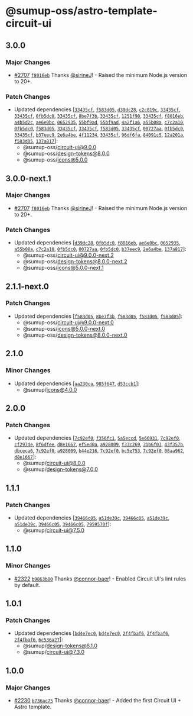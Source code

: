 # @sumup-oss/astro-template-circuit-ui

## 3.0.0

### Major Changes

- [#2707](https://github.com/sumup-oss/circuit-ui/pull/2707) [`f8016eb`](https://github.com/sumup-oss/circuit-ui/commit/f8016ebe246005ed415ed9587ecdb76892e981c6) Thanks [@sirineJ](https://github.com/sirineJ)! - Raised the minimum Node.js version to 20+.

### Patch Changes

- Updated dependencies [[`33435cf`](https://github.com/sumup-oss/circuit-ui/commit/33435cf4a1a393bbb28fd0bcb9d63d8a2a6a5a60), [`f583d05`](https://github.com/sumup-oss/circuit-ui/commit/f583d05d3af6c2ba68268ffb47b4099cecd89796), [`d39dc28`](https://github.com/sumup-oss/circuit-ui/commit/d39dc28267b1c7a6b8040f47d552ec2a03705ea9), [`c2c819c`](https://github.com/sumup-oss/circuit-ui/commit/c2c819c6d3f536f53f62cc2f3887cd2578986cfd), [`33435cf`](https://github.com/sumup-oss/circuit-ui/commit/33435cf4a1a393bbb28fd0bcb9d63d8a2a6a5a60), [`33435cf`](https://github.com/sumup-oss/circuit-ui/commit/33435cf4a1a393bbb28fd0bcb9d63d8a2a6a5a60), [`0fb5dc0`](https://github.com/sumup-oss/circuit-ui/commit/0fb5dc0d68221e0f63103883e6cd14ea801cf161), [`33435cf`](https://github.com/sumup-oss/circuit-ui/commit/33435cf4a1a393bbb28fd0bcb9d63d8a2a6a5a60), [`8be7f3b`](https://github.com/sumup-oss/circuit-ui/commit/8be7f3b36e22135f6f312ea2aa4b582c252eb161), [`33435cf`](https://github.com/sumup-oss/circuit-ui/commit/33435cf4a1a393bbb28fd0bcb9d63d8a2a6a5a60), [`1251f90`](https://github.com/sumup-oss/circuit-ui/commit/1251f90a4befc09a6b62fdd0f57e4e7cb9356b66), [`33435cf`](https://github.com/sumup-oss/circuit-ui/commit/33435cf4a1a393bbb28fd0bcb9d63d8a2a6a5a60), [`f8016eb`](https://github.com/sumup-oss/circuit-ui/commit/f8016ebe246005ed415ed9587ecdb76892e981c6), [`a4b5d2c`](https://github.com/sumup-oss/circuit-ui/commit/a4b5d2c95abd93afe7da3aa877172782f4f52e48), [`ae6e0bc`](https://github.com/sumup-oss/circuit-ui/commit/ae6e0bc1ccdaaf7d11fd8e2403a8c16a58538c97), [`0652935`](https://github.com/sumup-oss/circuit-ui/commit/0652935b0fc6999ac2f6885410fdcbea000b771f), [`55bf9ad`](https://github.com/sumup-oss/circuit-ui/commit/55bf9ad7569f1e1a4c739f4eac8df58ba9987ca2), [`55bf9ad`](https://github.com/sumup-oss/circuit-ui/commit/55bf9ad7569f1e1a4c739f4eac8df58ba9987ca2), [`4a2f1a6`](https://github.com/sumup-oss/circuit-ui/commit/4a2f1a6635c8d818d3774ff16b234141e5875285), [`a55b08a`](https://github.com/sumup-oss/circuit-ui/commit/a55b08af3dd3af982a075942df7009cd4529ca9b), [`c7c2a10`](https://github.com/sumup-oss/circuit-ui/commit/c7c2a108c9b827f87bc9d39de32b31b9d86e5a6b), [`0fb5dc0`](https://github.com/sumup-oss/circuit-ui/commit/0fb5dc0d68221e0f63103883e6cd14ea801cf161), [`f583d05`](https://github.com/sumup-oss/circuit-ui/commit/f583d05d3af6c2ba68268ffb47b4099cecd89796), [`33435cf`](https://github.com/sumup-oss/circuit-ui/commit/33435cf4a1a393bbb28fd0bcb9d63d8a2a6a5a60), [`33435cf`](https://github.com/sumup-oss/circuit-ui/commit/33435cf4a1a393bbb28fd0bcb9d63d8a2a6a5a60), [`f583d05`](https://github.com/sumup-oss/circuit-ui/commit/f583d05d3af6c2ba68268ffb47b4099cecd89796), [`33435cf`](https://github.com/sumup-oss/circuit-ui/commit/33435cf4a1a393bbb28fd0bcb9d63d8a2a6a5a60), [`00727aa`](https://github.com/sumup-oss/circuit-ui/commit/00727aae7976970283c2d658e9668d093ec2334f), [`0fb5dc0`](https://github.com/sumup-oss/circuit-ui/commit/0fb5dc0d68221e0f63103883e6cd14ea801cf161), [`33435cf`](https://github.com/sumup-oss/circuit-ui/commit/33435cf4a1a393bbb28fd0bcb9d63d8a2a6a5a60), [`b37eec9`](https://github.com/sumup-oss/circuit-ui/commit/b37eec9b4cb23cc59f6b89a305dd4b948017d5ec), [`2e6a4be`](https://github.com/sumup-oss/circuit-ui/commit/2e6a4be70035f0fce77dea2073c5f7fbedca0c5a), [`4f11234`](https://github.com/sumup-oss/circuit-ui/commit/4f11234159c1aa25d12d3e7521371d4e1a2bb6b9), [`33435cf`](https://github.com/sumup-oss/circuit-ui/commit/33435cf4a1a393bbb28fd0bcb9d63d8a2a6a5a60), [`96df6fa`](https://github.com/sumup-oss/circuit-ui/commit/96df6fa5830e89a1804e81b2f6eae8a3186a85d2), [`84091c5`](https://github.com/sumup-oss/circuit-ui/commit/84091c5fb2b8f8a1f95a55fc25ab37086a879562), [`12a201a`](https://github.com/sumup-oss/circuit-ui/commit/12a201a2f751e0b44265d12cd46232df14f55ecc), [`f583d05`](https://github.com/sumup-oss/circuit-ui/commit/f583d05d3af6c2ba68268ffb47b4099cecd89796), [`137a817`](https://github.com/sumup-oss/circuit-ui/commit/137a817685a3636e13b62ec5bb65c71f7b06c6bb)]:
  - @sumup-oss/circuit-ui@9.0.0
  - @sumup-oss/design-tokens@8.0.0
  - @sumup-oss/icons@5.0.0

## 3.0.0-next.1

### Major Changes

- [#2707](https://github.com/sumup-oss/circuit-ui/pull/2707) [`f8016eb`](https://github.com/sumup-oss/circuit-ui/commit/f8016ebe246005ed415ed9587ecdb76892e981c6) Thanks [@sirineJ](https://github.com/sirineJ)! - Raised the minimum Node.js version to 20+.

### Patch Changes

- Updated dependencies [[`d39dc28`](https://github.com/sumup-oss/circuit-ui/commit/d39dc28267b1c7a6b8040f47d552ec2a03705ea9), [`0fb5dc0`](https://github.com/sumup-oss/circuit-ui/commit/0fb5dc0d68221e0f63103883e6cd14ea801cf161), [`f8016eb`](https://github.com/sumup-oss/circuit-ui/commit/f8016ebe246005ed415ed9587ecdb76892e981c6), [`ae6e0bc`](https://github.com/sumup-oss/circuit-ui/commit/ae6e0bc1ccdaaf7d11fd8e2403a8c16a58538c97), [`0652935`](https://github.com/sumup-oss/circuit-ui/commit/0652935b0fc6999ac2f6885410fdcbea000b771f), [`a55b08a`](https://github.com/sumup-oss/circuit-ui/commit/a55b08af3dd3af982a075942df7009cd4529ca9b), [`c7c2a10`](https://github.com/sumup-oss/circuit-ui/commit/c7c2a108c9b827f87bc9d39de32b31b9d86e5a6b), [`0fb5dc0`](https://github.com/sumup-oss/circuit-ui/commit/0fb5dc0d68221e0f63103883e6cd14ea801cf161), [`00727aa`](https://github.com/sumup-oss/circuit-ui/commit/00727aae7976970283c2d658e9668d093ec2334f), [`0fb5dc0`](https://github.com/sumup-oss/circuit-ui/commit/0fb5dc0d68221e0f63103883e6cd14ea801cf161), [`b37eec9`](https://github.com/sumup-oss/circuit-ui/commit/b37eec9b4cb23cc59f6b89a305dd4b948017d5ec), [`2e6a4be`](https://github.com/sumup-oss/circuit-ui/commit/2e6a4be70035f0fce77dea2073c5f7fbedca0c5a), [`137a817`](https://github.com/sumup-oss/circuit-ui/commit/137a817685a3636e13b62ec5bb65c71f7b06c6bb)]:
  - @sumup-oss/circuit-ui@9.0.0-next.2
  - @sumup-oss/design-tokens@8.0.0-next.2
  - @sumup-oss/icons@5.0.0-next.1

## 2.1.1-next.0

### Patch Changes

- Updated dependencies [[`f583d05`](https://github.com/sumup-oss/circuit-ui/commit/f583d05d3af6c2ba68268ffb47b4099cecd89796), [`8be7f3b`](https://github.com/sumup-oss/circuit-ui/commit/8be7f3b36e22135f6f312ea2aa4b582c252eb161), [`f583d05`](https://github.com/sumup-oss/circuit-ui/commit/f583d05d3af6c2ba68268ffb47b4099cecd89796), [`f583d05`](https://github.com/sumup-oss/circuit-ui/commit/f583d05d3af6c2ba68268ffb47b4099cecd89796), [`f583d05`](https://github.com/sumup-oss/circuit-ui/commit/f583d05d3af6c2ba68268ffb47b4099cecd89796)]:
  - @sumup-oss/circuit-ui@9.0.0-next.0
  - @sumup-oss/icons@5.0.0-next.0
  - @sumup-oss/design-tokens@8.0.0-next.0

## 2.1.0

### Minor Changes

- Updated dependencies [[`aa230ca`](https://github.com/sumup-oss/circuit-ui/commit/aa230ca545252148c9f1591efcf66b0403bfa43d), [`985f647`](https://github.com/sumup-oss/circuit-ui/commit/985f64789d712dac02a18f6c4975b69f12fb4bb6), [`d53ccb1`](https://github.com/sumup-oss/circuit-ui/commit/d53ccb100806680039ad6d5429a614696efd5c87)]:
  - @sumup/icons@4.0.0

## 2.0.0

### Patch Changes

- Updated dependencies [[`7c92ef0`](https://github.com/sumup-oss/circuit-ui/commit/7c92ef0d1b3063628c25e473d3d6fb9aa92ee49d), [`f356fc1`](https://github.com/sumup-oss/circuit-ui/commit/f356fc135bc3a1a4c7d6afd205a4fd6e695c13b4), [`5a5eccd`](https://github.com/sumup-oss/circuit-ui/commit/5a5eccd5152b36241023ffee693475adb4010419), [`5e66931`](https://github.com/sumup-oss/circuit-ui/commit/5e66931a043aba6cddf8d647661eee2a478be710), [`7c92ef0`](https://github.com/sumup-oss/circuit-ui/commit/7c92ef0d1b3063628c25e473d3d6fb9aa92ee49d), [`cf297de`](https://github.com/sumup-oss/circuit-ui/commit/cf297de226b8b89cf40a34f0cbf7864d547b14ef), [`8f6dfee`](https://github.com/sumup-oss/circuit-ui/commit/8f6dfeed5558422971986b2fb7e109b87c2e218f), [`d8e1667`](https://github.com/sumup-oss/circuit-ui/commit/d8e1667138ed51fe54cfe260e0919a0c96abf917), [`ef5ed0a`](https://github.com/sumup-oss/circuit-ui/commit/ef5ed0a4045b90e576acb3efd305a550bac2857f), [`a928009`](https://github.com/sumup-oss/circuit-ui/commit/a9280095894074c94089874e80a5e7f7648ffe32), [`f33c269`](https://github.com/sumup-oss/circuit-ui/commit/f33c2699178e546aa8c023c80e774d4fb569e0dd), [`31b6f03`](https://github.com/sumup-oss/circuit-ui/commit/31b6f03489cb5706685cdc9f0499e36f91affa84), [`43f357b`](https://github.com/sumup-oss/circuit-ui/commit/43f357b02f2dd8c358e0263d401a9e1bb3ddb80d), [`dbceca6`](https://github.com/sumup-oss/circuit-ui/commit/dbceca6c7b834629dde96b08a56d15a2092ca98d), [`7c92ef0`](https://github.com/sumup-oss/circuit-ui/commit/7c92ef0d1b3063628c25e473d3d6fb9aa92ee49d), [`a928009`](https://github.com/sumup-oss/circuit-ui/commit/a9280095894074c94089874e80a5e7f7648ffe32), [`b44e216`](https://github.com/sumup-oss/circuit-ui/commit/b44e216fcfc3b7b3f42ba360d720141aee108cd1), [`7c92ef0`](https://github.com/sumup-oss/circuit-ui/commit/7c92ef0d1b3063628c25e473d3d6fb9aa92ee49d), [`bc5e753`](https://github.com/sumup-oss/circuit-ui/commit/bc5e7531b42771ee04de3aa3f74aee537c9963e6), [`7c92ef0`](https://github.com/sumup-oss/circuit-ui/commit/7c92ef0d1b3063628c25e473d3d6fb9aa92ee49d), [`08aa962`](https://github.com/sumup-oss/circuit-ui/commit/08aa962165307de6ba2ef1ca6e7a833aecf89b9e), [`d8e1667`](https://github.com/sumup-oss/circuit-ui/commit/d8e1667138ed51fe54cfe260e0919a0c96abf917)]:
  - @sumup/circuit-ui@8.0.0
  - @sumup/design-tokens@7.0.0

## 1.1.1

### Patch Changes

- Updated dependencies [[`39466c05`](https://github.com/sumup-oss/circuit-ui/commit/39466c054968e28b14a7a7b1389964f9b2573547), [`a51de39c`](https://github.com/sumup-oss/circuit-ui/commit/a51de39cc1c5081474468149aac21a6a0b990749), [`39466c05`](https://github.com/sumup-oss/circuit-ui/commit/39466c054968e28b14a7a7b1389964f9b2573547), [`a51de39c`](https://github.com/sumup-oss/circuit-ui/commit/a51de39cc1c5081474468149aac21a6a0b990749), [`a51de39c`](https://github.com/sumup-oss/circuit-ui/commit/a51de39cc1c5081474468149aac21a6a0b990749), [`39466c05`](https://github.com/sumup-oss/circuit-ui/commit/39466c054968e28b14a7a7b1389964f9b2573547), [`39466c05`](https://github.com/sumup-oss/circuit-ui/commit/39466c054968e28b14a7a7b1389964f9b2573547), [`7959570f`](https://github.com/sumup-oss/circuit-ui/commit/7959570f8f8889eb8d964cc5e851ef637edfbc18)]:
  - @sumup/circuit-ui@7.5.0

## 1.1.0

### Minor Changes

- [#2322](https://github.com/sumup-oss/circuit-ui/pull/2322) [`b9863b80`](https://github.com/sumup-oss/circuit-ui/commit/b9863b80c41aeea140d76d9826a322520549df8b) Thanks [@connor-baer](https://github.com/connor-baer)! - Enabled Circuit UI's lint rules by default.

## 1.0.1

### Patch Changes

- Updated dependencies [[`bd4e7ec0`](https://github.com/sumup-oss/circuit-ui/commit/bd4e7ec091a05e526b01f94dcce9d37265c659e7), [`bd4e7ec0`](https://github.com/sumup-oss/circuit-ui/commit/bd4e7ec091a05e526b01f94dcce9d37265c659e7), [`2f4fbaf6`](https://github.com/sumup-oss/circuit-ui/commit/2f4fbaf69b32cf36905dbf62bd6c28cb4e2d261d), [`2f4fbaf6`](https://github.com/sumup-oss/circuit-ui/commit/2f4fbaf69b32cf36905dbf62bd6c28cb4e2d261d), [`2f4fbaf6`](https://github.com/sumup-oss/circuit-ui/commit/2f4fbaf69b32cf36905dbf62bd6c28cb4e2d261d), [`6c536a27`](https://github.com/sumup-oss/circuit-ui/commit/6c536a27b661bd17b2b0c045de13dd2056db9b4d)]:
  - @sumup/design-tokens@6.1.0
  - @sumup/circuit-ui@7.3.0

## 1.0.0

### Major Changes

- [#2230](https://github.com/sumup-oss/circuit-ui/pull/2230) [`b736ac75`](https://github.com/sumup-oss/circuit-ui/commit/b736ac75fbc9eea54c4ff6758a94b5883c91373e) Thanks [@connor-baer](https://github.com/connor-baer)! - Added the first Circuit UI + Astro template.
